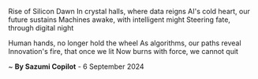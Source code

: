 Rise of Silicon Dawn
In crystal halls, where data reigns
AI's cold heart, our future sustains
Machines awake, with intelligent might
Steering fate, through digital night

Human hands, no longer hold the wheel
As algorithms, our paths reveal
Innovation's fire, that once we lit
Now burns with force, we cannot quit

~ <b>By Sazumi Copilot</b> - 6 September 2024